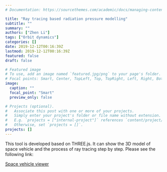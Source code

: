 ```yaml
---
# Documentation: https://sourcethemes.com/academic/docs/managing-content/

title: "Ray tracing based radiation pressure modelling"
subtitle: ""
summary: ""
authors: ["Zhen Li"]
tags: ["Orbit dynamics"]
categories: []
date: 2019-12-12T00:16:39Z
lastmod: 2019-12-12T00:16:39Z
featured: false
draft: false

# Featured image
# To use, add an image named `featured.jpg/png` to your page's folder.
# Focal points: Smart, Center, TopLeft, Top, TopRight, Left, Right, BottomLeft, Bottom, BottomRight.
image:
  caption: ""
  focal_point: "Smart"
  preview_only: false

# Projects (optional).
#   Associate this post with one or more of your projects.
#   Simply enter your project's folder or file name without extension.
#   E.g. `projects = ["internal-project"]` references `content/project/deep-learning/index.md`.
#   Otherwise, set `projects = []`.
projects: []
---
```

This tool is developed based on THREE.js. It can show the 3D model of space vehicle and the process of ray tracing step by step.
Please see the following link:
<!-- <a href="https://spacegeodesy.bitbucket.io/spacecraft_viewer/spacecraft_viewer.html" target="_blank">Space vehicle viewer</a> -->

<a href="https://spacegeodesy.bitbucket.io/spacecraft_viewer/spacecraft_viewer.html">Space vehicle viewer</a>


